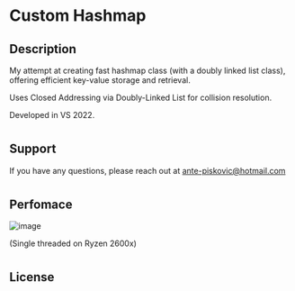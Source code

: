 # Custom Hashmap
## Description
My attempt at creating fast hashmap class (with a doubly linked list class), offering efficient key-value storage and retrieval.

Uses Closed Addressing via Doubly-Linked List for collision resolution.

Developed in VS 2022. 
#
## Support
If you have any questions, please reach out at [ante-piskovic@hotmail.com](mailto:ante-piskovic@hotmail.com)
#
## Perfomace
![image](https://github.com/AnteDev00/Custom-Hashmap/assets/151842550/a6432ea1-0ae1-4fa6-a5aa-474827dacf76)

(Single threaded on Ryzen 2600x)
#
## License

